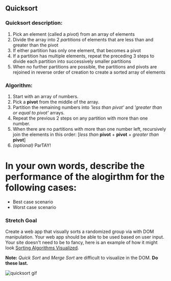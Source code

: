 ## Quicksort

### Quicksort description:

1. Pick an element (called a _pivot_) from an array of elements
2. Divide the array into 2 _partitions_ of elements that are less than and greater than the pivot
  1. If either partition has only one element, that becomes a pivot
  2. If a partition has multiple elements, repeat the preceding 3 steps to divide each partition into successively smaller partitions
3. When no further partitions are possible, the partitions and pivots are rejoined in reverse order of creation to create a sorted array of elements

### Algorithm:

1. Start with an array of numbers.
2. Pick a **pivot** from the middle of the array.
3. Partition the remaining numbers into _'less than pivot'_ and _'greater than or equal to pivot'_ arrays.
4. Repeat the previous 2 steps on any partition with more than one number.
5. When there are no partitions with more than one number left, recursively join the elements in this order: [_less than_ **pivot** + **pivot** + _greater than_ **pivot**]
6. _(optional)_ ParTAY!

In your own words, describe the performance of the alogirthm for the following cases:
=======
  * Best case scenario
  * Worst case scenario

### Stretch Goal
Create a web app that visually sorts a randomized group via with DOM manipulation. Your web app should be able to be used based on user input. Your site doesn't need to be to fancy, here is an example of how it might look [Sorting Algorithms Visualized](https://www.youtube.com/watch?v=kPRA0W1kECg).

**Note:** *Quick Sort* and *Merge Sort* are difficult to visualize in the DOM. **Do these last.**

![quicksort gif](https://upload.wikimedia.org/wikipedia/commons/6/6a/Sorting_quicksort_anim.gif "Quicksort gif")
